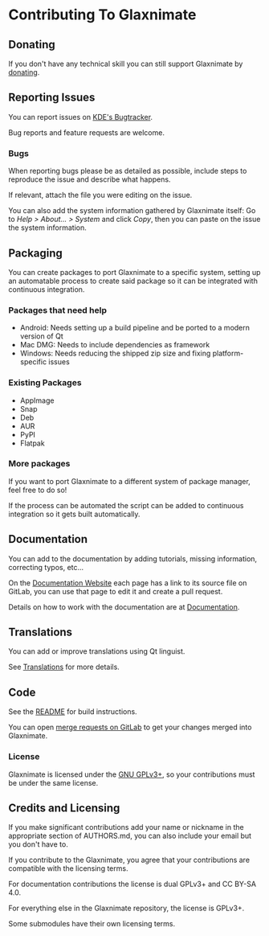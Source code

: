 Contributing To Glaxnimate
=======================================


Donating
---------------------------------------

If you don't have any technical skill you can still support Glaxnimate by
[donating](https://www.kde.org/community/donations/?app=glaxnimate&source=appdata).


Reporting Issues
---------------------------------------

You can report issues on [KDE's Bugtracker](https://bugs.kde.org/enter_bug.cgi?product=glaxnimate).

Bug reports and feature requests are welcome.

### Bugs

When reporting bugs please be as detailed as possible, include steps to reproduce
the issue and describe what happens.

If relevant, attach the file you were editing on the issue.

You can also add the system information gathered by Glaxnimate itself:
Go to *Help > About... > System* and click *Copy*,
then you can paste on the issue the system information.


Packaging
---------------------------------------

You can create packages to port Glaxnimate to a specific system,
setting up an automatable process to create said package so it can be
integrated with continuous integration.


### Packages that need help

* Android: Needs setting up a build pipeline and be ported to a modern version of Qt
* Mac DMG: Needs to include dependencies as framework
* Windows: Needs reducing the shipped zip size and fixing platform-specific issues

### Existing Packages

* AppImage
* Snap
* Deb
* AUR
* PyPI
* Flatpak

### More packages

If you want to port Glaxnimate to a different system of package manager,
feel free to do so!

If the process can be automated the script can be added to continuous integration
so it gets built automatically.


Documentation
---------------------------------------

You can add to the documentation by adding tutorials, missing information,
correcting typos, etc...

On the [Documentation Website](https://docs.glaxnimate.org/) each page
has a link to its source file on GitLab, you can use that page to edit it and
create a pull request.

Details on how to work with the documentation are at [Documentation](https://glaxnimate.org/contributing/documentation/).


Translations
---------------------------------------

You can add or improve translations using Qt linguist.

See [Translations](https://glaxnimate.org/contributing/translations/) for more details.


Code
---------------------------------------

See the [README](https://invent.kde.org/graphics/glaxnimate/-/blob/master/README.md) for build instructions.

You can open [merge requests on GitLab](https://invent.kde.org/graphics/glaxnimate/-/merge_requests)
to get your changes merged into Glaxnimate.

### License

Glaxnimate is licensed under the [GNU GPLv3+](http://www.gnu.org/licenses/gpl-3.0.html),
so your contributions must be under the same license.


Credits and Licensing
---------------------------------------

If you make significant contributions add your name or nickname in the appropriate section of AUTHORS.md,
you can also include your email but you don't have to.

If you contribute to the Glaxnimate, you agree that your contributions are
compatible with the licensing terms.

For documentation contributions the license is dual GPLv3+ and CC BY-SA 4.0.

For everything else in the Glaxnimate repository, the license is GPLv3+.

Some submodules have their own licensing terms.
